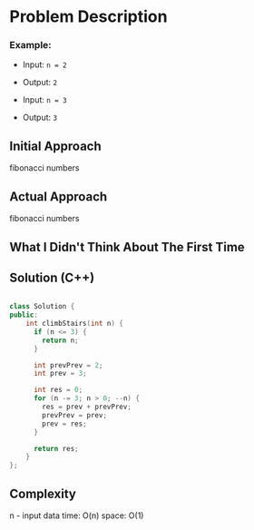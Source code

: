 # Problem Description

### Example:
- Input: `n = 2`
- Output: `2`

- Input: `n = 3`
- Output: `3`

## Initial Approach
fibonacci numbers

## Actual Approach
fibonacci numbers

## What I Didn't Think About The First Time


## Solution (C++)
```cpp

class Solution {
public:
    int climbStairs(int n) {
      if (n <= 3) {
        return n;
      }

      int prevPrev = 2;
      int prev = 3;

      int res = 0;
      for (n -= 3; n > 0; --n) {
        res = prev + prevPrev;
        prevPrev = prev;
        prev = res;
      }

      return res;
    }
};
```

## Complexity
n - input data
time: O(n)
space: O(1)
